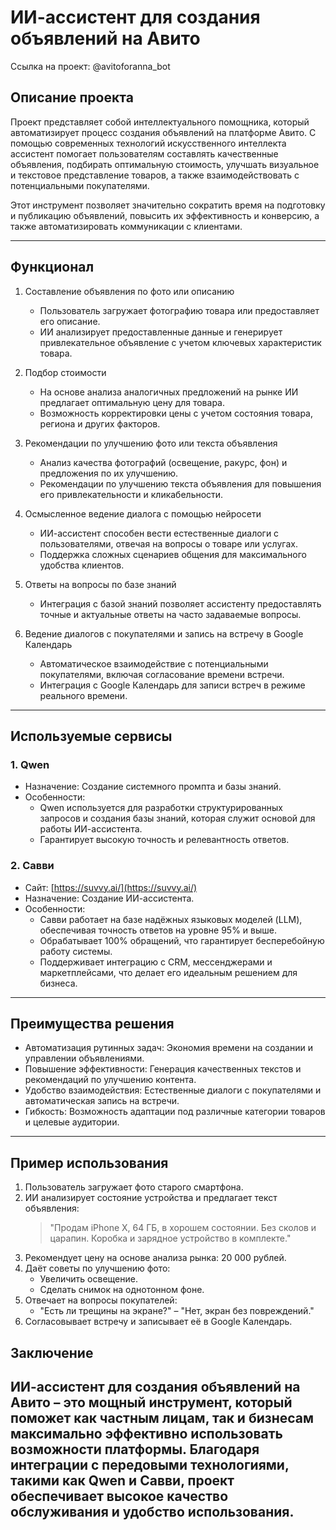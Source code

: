 # ИИ-ассистент для создания объявлений на Авито

Ссылка на проект: @avitoforanna_bot

## Описание проекта

Проект представляет собой интеллектуального помощника, который автоматизирует процесс создания объявлений на платформе Авито. С помощью современных технологий искусственного интеллекта ассистент помогает пользователям составлять качественные объявления, подбирать оптимальную стоимость, улучшать визуальное и текстовое представление товаров, а также взаимодействовать с потенциальными покупателями.

Этот инструмент позволяет значительно сократить время на подготовку и публикацию объявлений, повысить их эффективность и конверсию, а также автоматизировать коммуникации с клиентами.

---

## Функционал

1. Составление объявления по фото или описанию  
   - Пользователь загружает фотографию товара или предоставляет его описание.
   - ИИ анализирует предоставленные данные и генерирует привлекательное объявление с учетом ключевых характеристик товара.

2. Подбор стоимости  
   - На основе анализа аналогичных предложений на рынке ИИ предлагает оптимальную цену для товара.
   - Возможность корректировки цены с учетом состояния товара, региона и других факторов.

3. Рекомендации по улучшению фото или текста объявления  
   - Анализ качества фотографий (освещение, ракурс, фон) и предложения по их улучшению.
   - Рекомендации по улучшению текста объявления для повышения его привлекательности и кликабельности.

4. Осмысленное ведение диалога с помощью нейросети  
   - ИИ-ассистент способен вести естественные диалоги с пользователями, отвечая на вопросы о товаре или услугах.
   - Поддержка сложных сценариев общения для максимального удобства клиентов.

5. Ответы на вопросы по базе знаний  
   - Интеграция с базой знаний позволяет ассистенту предоставлять точные и актуальные ответы на часто задаваемые вопросы.

6. Ведение диалогов с покупателями и запись на встречу в Google Календарь  
   - Автоматическое взаимодействие с потенциальными покупателями, включая согласование времени встречи.
   - Интеграция с Google Календарь для записи встреч в режиме реального времени.

---

## Используемые сервисы

### 1. Qwen
   - Назначение: Создание системного промпта и базы знаний.
   - Особенности:  
     - Qwen используется для разработки структурированных запросов и создания базы знаний, которая служит основой для работы ИИ-ассистента.
     - Гарантирует высокую точность и релевантность ответов.

### 2. Савви  
   - Сайт: [https://suvvy.ai/](https://suvvy.ai/)  
   - Назначение: Создание ИИ-ассистента.  
   - Особенности:  
     - Савви работает на базе надёжных языковых моделей (LLM), обеспечивая точность ответов на уровне 95% и выше.  
     - Обрабатывает 100% обращений, что гарантирует бесперебойную работу системы.  
     - Поддерживает интеграцию с CRM, мессенджерами и маркетплейсами, что делает его идеальным решением для бизнеса.  

---

## Преимущества решения

- Автоматизация рутинных задач: Экономия времени на создании и управлении объявлениями.  
- Повышение эффективности: Генерация качественных текстов и рекомендаций по улучшению контента.  
- Удобство взаимодействия: Естественные диалоги с покупателями и автоматическая запись на встречи.  
- Гибкость: Возможность адаптации под различные категории товаров и целевые аудитории.  

---

## Пример использования

1. Пользователь загружает фото старого смартфона.  
2. ИИ анализирует состояние устройства и предлагает текст объявления:  
   > "Продам iPhone X, 64 ГБ, в хорошем состоянии. Без сколов и царапин. Коробка и зарядное устройство в комплекте."  
3. Рекомендует цену на основе анализа рынка: 20 000 рублей.  
4. Даёт советы по улучшению фото:  
   - Увеличить освещение.  
   - Сделать снимок на однотонном фоне.  
5. Отвечает на вопросы покупателей:  
   - "Есть ли трещины на экране?" – "Нет, экран без повреждений."  
6. Согласовывает встречу и записывает её в Google Календарь.

## Заключение

ИИ-ассистент для создания объявлений на Авито – это мощный инструмент, который поможет как частным лицам, так и бизнесам максимально эффективно использовать возможности платформы. Благодаря интеграции с передовыми технологиями, такими как Qwen и Савви, проект обеспечивает высокое качество обслуживания и удобство использования.
---


